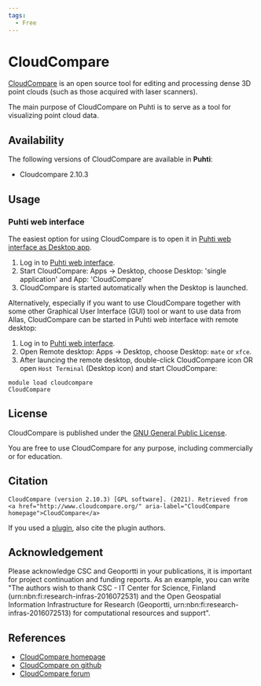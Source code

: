 ```yaml
---
tags:
  - Free
---
```


# CloudCompare

[CloudCompare](http://cloudcompare.org/) is an open source tool for editing and processing dense 3D point clouds (such as those acquired with laser scanners).

The main purpose of CloudCompare on Puhti is to serve as a tool for visualizing point cloud data.

## Availability

The following versions of CloudCompare are available in **Puhti**:

- Cloudcompare 2.10.3

## Usage

### Puhti web interface

The easiest option for using CloudCompare is to open it in [Puhti web interface as Desktop app](../computing/webinterface/desktop.md).

1. Log in to [Puhti web interface](https://puhti.csc.fi). 
2. Start CloudCompare: Apps -> Desktop, choose Desktop: 'single application' and App: 'CloudCompare'
3. CloudCompare is started automatically when the Desktop is launched. 


Alternatively, especially if you want to use CloudCompare together with some other Graphical User Interface (GUI) tool or want to use data from Allas, CloudCompare can be started in Puhti web interface with remote desktop:

1. Log in to [Puhti web interface](https://puhti.csc.fi).
2. Open Remote desktop: Apps -> Desktop, choose Desktop: `mate` or `xfce`. 
3. After launcing the remote desktop, double-click CloudCompare icon OR open `Host Terminal` (Desktop icon) and start CloudCompare:

```
module load cloudcompare
CloudCompare
```

## License 

CloudCompare is published under the [GNU General Public License](https://github.com/CloudCompare/CloudCompare/blob/master/license.txt).

You are free to use CloudCompare for any purpose, including commercially or for education. 

## Citation

```
CloudCompare (version 2.10.3) [GPL software]. (2021). Retrieved from <a href="http://www.cloudcompare.org/" aria-label="CloudCompare homepage">CloudCompare</a>
```

If you used a [plugin](http://www.cloudcompare.org/doc/wiki/index.php?title=Plugins), also cite the plugin authors.

## Acknowledgement

Please acknowledge CSC and Geoportti in your publications, it is important for project continuation and funding reports. As an example, you can write "The authors wish to thank CSC - IT Center for Science, Finland (urn:nbn:fi:research-infras-2016072531) and the Open Geospatial Information Infrastructure for Research (Geoportti, urn:nbn:fi:research-infras-2016072513) for computational resources and support".


## References

* [CloudCompare homepage](http://cloudcompare.org/)
* [CloudCompare on github](https://github.com/cloudcompare/cloudcompare)
* [CloudCompare forum](http://cloudcompare.org/forum/)

